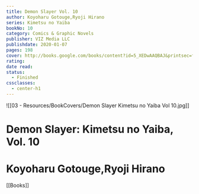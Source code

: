 ```yaml
---
title: Demon Slayer Vol. 10
author: Koyoharu Gotouge,Ryoji Hirano
series: Kimetsu no Yaiba
bookNo: 10
category: Comics & Graphic Novels
publisher: VIZ Media LLC
publishdate: 2020-01-07
pages: 198
cover: http://books.google.com/books/content?id=5_XEDwAAQBAJ&printsec=frontcover&img=1&zoom=1&source=gbs_api
rating: 
date read: 
status:
  - Finished
cssclasses:
  - center-h1
---
```

![[03 - Resources/BookCovers/Demon Slayer Kimetsu no Yaiba Vol 10.jpg]]
# Demon Slayer: Kimetsu no Yaiba, Vol. 10
# Koyoharu Gotouge,Ryoji Hirano







[[Books]]